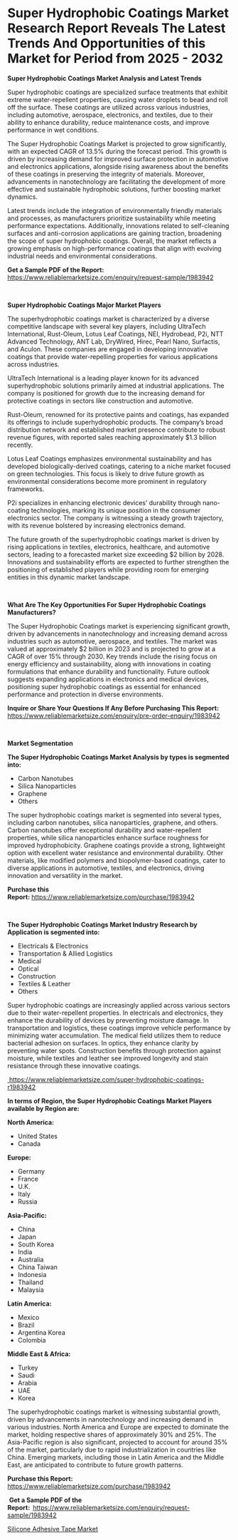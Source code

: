 <p><h1>Super Hydrophobic Coatings Market Research Report Reveals The Latest Trends And Opportunities of this Market for Period from 2025 - 2032</h1></p><p><strong>Super Hydrophobic Coatings Market Analysis and Latest Trends</strong></p>
<p><p>Super hydrophobic coatings are specialized surface treatments that exhibit extreme water-repellent properties, causing water droplets to bead and roll off the surface. These coatings are utilized across various industries, including automotive, aerospace, electronics, and textiles, due to their ability to enhance durability, reduce maintenance costs, and improve performance in wet conditions.</p><p>The Super Hydrophobic Coatings Market is projected to grow significantly, with an expected CAGR of 13.5% during the forecast period. This growth is driven by increasing demand for improved surface protection in automotive and electronics applications, alongside rising awareness about the benefits of these coatings in preserving the integrity of materials. Moreover, advancements in nanotechnology are facilitating the development of more effective and sustainable hydrophobic solutions, further boosting market dynamics.</p><p>Latest trends include the integration of environmentally friendly materials and processes, as manufacturers prioritize sustainability while meeting performance expectations. Additionally, innovations related to self-cleaning surfaces and anti-corrosion applications are gaining traction, broadening the scope of super hydrophobic coatings. Overall, the market reflects a growing emphasis on high-performance coatings that align with evolving industrial needs and environmental considerations.</p></p>
<p><strong>Get a Sample PDF of the Report:&nbsp;</strong> <a href="https://www.reliablemarketsize.com/enquiry/request-sample/1983942?utm_campaign=2800&utm_medium=2&utm_source=Github&utm_content=ia&utm_term=31032025&utm_id=super-hydrophobic-coatings">https://www.reliablemarketsize.com/enquiry/request-sample/1983942</a></p>
<p>&nbsp;</p>
<p><strong>Super Hydrophobic Coatings Major Market Players</strong></p>
<p><p>The superhydrophobic coatings market is characterized by a diverse competitive landscape with several key players, including UltraTech International, Rust-Oleum, Lotus Leaf Coatings, NEI, Hydrobead, P2i, NTT Advanced Technology, ANT Lab, DryWired, Hirec, Pearl Nano, Surfactis, and Aculon. These companies are engaged in developing innovative coatings that provide water-repelling properties for various applications across industries.</p><p>UltraTech International is a leading player known for its advanced superhydrophobic solutions primarily aimed at industrial applications. The company is positioned for growth due to the increasing demand for protective coatings in sectors like construction and automotive.</p><p>Rust-Oleum, renowned for its protective paints and coatings, has expanded its offerings to include superhydrophobic products. The company’s broad distribution network and established market presence contribute to robust revenue figures, with reported sales reaching approximately $1.3 billion recently.</p><p>Lotus Leaf Coatings emphasizes environmental sustainability and has developed biologically-derived coatings, catering to a niche market focused on green technologies. This focus is likely to drive future growth as environmental considerations become more prominent in regulatory frameworks.</p><p>P2i specializes in enhancing electronic devices’ durability through nano-coating technologies, marking its unique position in the consumer electronics sector. The company is witnessing a steady growth trajectory, with its revenue bolstered by increasing electronics demand.</p><p>The future growth of the superhydrophobic coatings market is driven by rising applications in textiles, electronics, healthcare, and automotive sectors, leading to a forecasted market size exceeding $2 billion by 2028. Innovations and sustainability efforts are expected to further strengthen the positioning of established players while providing room for emerging entities in this dynamic market landscape.</p></p>
<p>&nbsp;</p>
<p><strong>What Are The Key Opportunities For Super Hydrophobic Coatings Manufacturers?</strong></p>
<p><p>The Super Hydrophobic Coatings market is experiencing significant growth, driven by advancements in nanotechnology and increasing demand across industries such as automotive, aerospace, and textiles. The market was valued at approximately $2 billion in 2023 and is projected to grow at a CAGR of over 15% through 2030. Key trends include the rising focus on energy efficiency and sustainability, along with innovations in coating formulations that enhance durability and functionality. Future outlook suggests expanding applications in electronics and medical devices, positioning super hydrophobic coatings as essential for enhanced performance and protection in diverse environments.</p></p>
<p><strong>Inquire or Share Your Questions If Any Before Purchasing This Report:</strong> <a href="https://www.reliablemarketsize.com/enquiry/pre-order-enquiry/1983942?utm_campaign=2800&utm_medium=2&utm_source=Github&utm_content=ia&utm_term=31032025&utm_id=super-hydrophobic-coatings">https://www.reliablemarketsize.com/enquiry/pre-order-enquiry/1983942</a></p>
<p>&nbsp;</p>
<p><strong>Market Segmentation</strong></p>
<p><strong>The Super Hydrophobic Coatings Market Analysis by types is segmented into:</strong></p>
<p><ul><li>Carbon Nanotubes</li><li>Silica Nanoparticles</li><li>Graphene</li><li>Others</li></ul></p>
<p><p>The super hydrophobic coatings market is segmented into several types, including carbon nanotubes, silica nanoparticles, graphene, and others. Carbon nanotubes offer exceptional durability and water-repellent properties, while silica nanoparticles enhance surface roughness for improved hydrophobicity. Graphene coatings provide a strong, lightweight option with excellent water resistance and environmental durability. Other materials, like modified polymers and biopolymer-based coatings, cater to diverse applications in automotive, textiles, and electronics, driving innovation and versatility in the market.</p></p>
<p><strong>Purchase this Report:&nbsp;</strong><a href="https://www.reliablemarketsize.com/purchase/1983942?utm_campaign=2800&utm_medium=2&utm_source=Github&utm_content=ia&utm_term=31032025&utm_id=super-hydrophobic-coatings">https://www.reliablemarketsize.com/purchase/1983942</a></p>
<p>&nbsp;</p>
<p><strong>The Super Hydrophobic Coatings Market Industry Research by Application is segmented into:</strong></p>
<p><ul><li>Electricals & Electronics</li><li>Transportation & Allied Logistics</li><li>Medical</li><li>Optical</li><li>Construction</li><li>Textiles & Leather</li><li>Others</li></ul></p>
<p><p>Super hydrophobic coatings are increasingly applied across various sectors due to their water-repellent properties. In electricals and electronics, they enhance the durability of devices by preventing moisture damage. In transportation and logistics, these coatings improve vehicle performance by minimizing water accumulation. The medical field utilizes them to reduce bacterial adhesion on surfaces. In optics, they enhance clarity by preventing water spots. Construction benefits through protection against moisture, while textiles and leather see improved longevity and stain resistance through these innovative coatings.</p></p>
<p><a href="https://www.reliablemarketsize.com/super-hydrophobic-coatings-r1983942?utm_campaign=2800&utm_medium=2&utm_source=Github&utm_content=ia&utm_term=31032025&utm_id=super-hydrophobic-coatings">&nbsp;https://www.reliablemarketsize.com/super-hydrophobic-coatings-r1983942</a></p>
<p><strong>In terms of Region, the Super Hydrophobic Coatings Market Players available by Region are:</strong></p>
<p>
    <p> <strong> North America: </strong>
        <ul>
            <li>United States</li>
            <li>Canada</li>
        </ul>
        </p> 
    <p> <strong> Europe: </strong>
        <ul>
            <li>Germany</li>
            <li>France</li>
            <li>U.K.</li>
            <li>Italy</li>
            <li>Russia</li>
        </ul>
        </p> 
    <p> <strong> Asia-Pacific: </strong>
        <ul>
            <li>China</li>
            <li>Japan</li>
            <li>South Korea</li>
            <li>India</li>
            <li>Australia</li>
            <li>China Taiwan</li>
            <li>Indonesia</li>
            <li>Thailand</li>
            <li>Malaysia</li>
        </ul>
        </p> 
    <p> <strong> Latin America: </strong>
        <ul>
            <li>Mexico</li>
            <li>Brazil</li>
            <li>Argentina Korea</li>
            <li>Colombia</li>
        </ul>
        </p> 
    <p> <strong> Middle East & Africa: </strong>
        <ul>
            <li>Turkey</li>
            <li>Saudi</li>
            <li>Arabia</li>
            <li>UAE</li>
            <li>Korea</li>
        </ul>
    </p>
    </p>
<p><p>The superhydrophobic coatings market is witnessing substantial growth, driven by advancements in nanotechnology and increasing demand in various industries. North America and Europe are expected to dominate the market, holding respective shares of approximately 30% and 25%. The Asia-Pacific region is also significant, projected to account for around 35% of the market, particularly due to rapid industrialization in countries like China. Emerging markets, including those in Latin America and the Middle East, are anticipated to contribute to future growth patterns.</p></p>
<p><strong>Purchase this Report: </strong><a href="https://www.reliablemarketsize.com/purchase/1983942?utm_campaign=2800&utm_medium=2&utm_source=Github&utm_content=ia&utm_term=31032025&utm_id=super-hydrophobic-coatings">https://www.reliablemarketsize.com/purchase/1983942</a></p>
<p>&nbsp;<strong>Get a Sample PDF of the Report:&nbsp;&nbsp;</strong><a href="https://www.reliablemarketsize.com/enquiry/request-sample/1983942?utm_campaign=2800&utm_medium=2&utm_source=Github&utm_content=ia&utm_term=31032025&utm_id=super-hydrophobic-coatings">https://www.reliablemarketsize.com/enquiry/request-sample/1983942</a></p>
<p><strong></strong></p>
<p><p><a href="https://github.com/donnettaletizia/Market-Research-Report-List-1/blob/main/silicone-adhesive-tape-market.md?utm_campaign=2800&utm_medium=2&utm_source=Github&utm_content=ia&utm_term=31032025&utm_id=super-hydrophobic-coatings">Silicone Adhesive Tape Market</a></p></p>